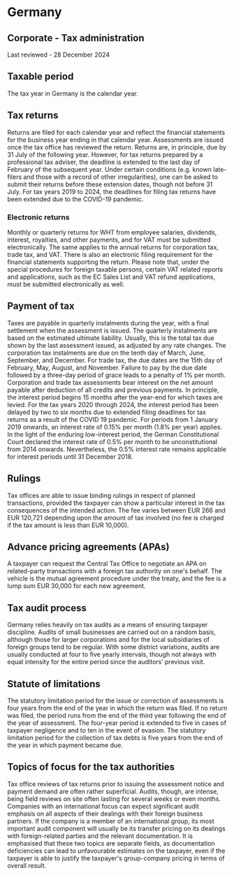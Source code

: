 # Germany
## Corporate - Tax administration
Last reviewed - 28 December 2024
## Taxable period
The tax year in Germany is the calendar year.
## Tax returns
Returns are filed for each calendar year and reflect the financial statements for the business year ending in that calendar year. Assessments are issued once the tax office has reviewed the return.
Returns are, in principle, due by 31 July of the following year. However, for tax returns prepared by a professional tax adviser, the deadline is extended to the last day of February of the subsequent year. Under certain conditions (e.g. known late-filers and those with a record of other irregularities), one can be asked to submit their returns before these extension dates, though not before 31 July.
For tax years 2019 to 2024, the deadlines for filing tax returns have been extended due to the COVID-19 pandemic. 
### Electronic returns
Monthly or quarterly returns for WHT from employee salaries, dividends, interest, royalties, and other payments, and for VAT must be submitted electronically. The same applies to the annual returns for corporation tax, trade tax, and VAT. There is also an electronic filing requirement for the financial statements supporting the return.
Please note that, under the special procedures for foreign taxable persons, certain VAT related reports and applications, such as the EC Sales List and VAT refund applications, must be submitted electronically as well.
## Payment of tax
Taxes are payable in quarterly instalments during the year, with a final settlement when the assessment is issued. The quarterly instalments are based on the estimated ultimate liability. Usually, this is the total tax due shown by the last assessment issued, as adjusted by any rate changes. The corporation tax instalments are due on the tenth day of March, June, September, and December. For trade tax, the due dates are the 15th day of February, May, August, and November. Failure to pay by the due date followed by a three-day period of grace leads to a penalty of 1% per month.
Corporation and trade tax assessments bear interest on the net amount payable after deduction of all credits and previous payments. 
In principle, the interest period begins 15 months after the year-end for which taxes are levied. For the tax years 2020 through 2024, the interest period has been delayed by two to six months due to extended filing deadlines for tax returns as a result of the COVID 19 pandemic.
For periods from 1 January 2019 onwards, an interest rate of 0.15% per month (1.8% per year) applies. In the light of the enduring low-interest period, the German Constitutional Court declared the interest rate of 0.5% per month to be unconstitutional from 2014 onwards. Nevertheless, the 0.5% interest rate remains applicable for interest periods until 31 December 2018.
## Rulings
Tax offices are able to issue binding rulings in respect of planned transactions, provided the taxpayer can show a particular interest in the tax consequences of the intended action. The fee varies between EUR 266 and EUR 120,721 depending upon the amount of tax involved (no fee is charged if the tax amount is less than EUR 10,000).
## Advance pricing agreements (APAs)
A taxpayer can request the Central Tax Office to negotiate an APA on related-party transactions with a foreign tax authority on one's behalf. The vehicle is the mutual agreement procedure under the treaty, and the fee is a lump sum EUR 30,000 for each new agreement.
## Tax audit process
Germany relies heavily on tax audits as a means of ensuring taxpayer discipline. Audits of small businesses are carried out on a random basis, although those for larger corporations and for the local subsidiaries of foreign groups tend to be regular. With some district variations, audits are usually conducted at four to five yearly intervals, though not always with equal intensity for the entire period since the auditors’ previous visit.
## Statute of limitations
The statutory limitation period for the issue or correction of assessments is four years from the end of the year in which the return was filed. If no return was filed, the period runs from the end of the third year following the end of the year of assessment. The four-year period is extended to five in cases of taxpayer negligence and to ten in the event of evasion.
The statutory limitation period for the collection of tax debts is five years from the end of the year in which payment became due.
## Topics of focus for the tax authorities
Tax office reviews of tax returns prior to issuing the assessment notice and payment demand are often rather superficial. Audits, though, are intense, being field reviews on site often lasting for several weeks or even months. Companies with an international focus can expect significant audit emphasis on all aspects of their dealings with their foreign business partners. If the company is a member of an international group, its most important audit component will usually be its transfer pricing on its dealings with foreign-related parties and the relevant documentation. It is emphasised that these two topics are separate fields, as documentation deficiencies can lead to unfavourable estimates on the taxpayer, even if the taxpayer is able to justify the taxpayer's group-company pricing in terms of overall result.
